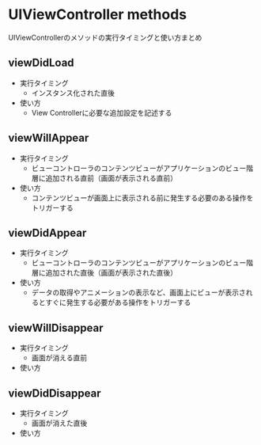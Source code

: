 # UIViewController methods
UIViewControllerのメソッドの実行タイミングと使い方まとめ

## viewDidLoad
- 実行タイミング
  - インスタンス化された直後
- 使い方
  - View Controllerに必要な追加設定を記述する

## viewWillAppear
- 実行タイミング
  - ビューコントローラのコンテンツビューがアプリケーションのビュー階層に追加される直前（画面が表示される直前）
- 使い方
  - コンテンツビューが画面上に表示される前に発生する必要のある操作をトリガーする

## viewDidAppear
- 実行タイミング
  - ビューコントローラのコンテンツビューがアプリケーションのビュー階層に追加された直後（画面が表示された直後）
- 使い方
  - データの取得やアニメーションの表示など、画面上にビューが表示されるとすぐに発生する必要がある操作をトリガーする

## viewWillDisappear
- 実行タイミング
  - 画面が消える直前
- 使い方

## viewDidDisappear
- 実行タイミング
  - 画面が消えた直後
- 使い方
